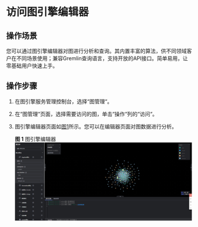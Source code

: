 # 访问图引擎编辑器<a name="ges_01_0022"></a>

## 操作场景<a name="section192341158135117"></a>

您可以通过图引擎编辑器对图进行分析和查询。其内置丰富的算法，供不同领域客户在不同场景使用；兼容Gremlin查询语言，支持开放的API接口。简单易用，让零基础用户快速上手。

## 操作步骤<a name="section690499155218"></a>

1.  在图引擎服务管理控制台，选择“图管理“。
2.  在“图管理“页面，选择需要访问的图，单击“操作“列的“访问“。
3.  图引擎编辑器页面如[图1](#fig1567410497529)所示。您可以在编辑器页面对图数据进行分析。

    **图 1**  图引擎编辑器<a name="fig1567410497529"></a>  
    ![](figures/图引擎编辑器.png "图引擎编辑器")


